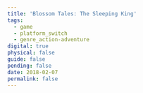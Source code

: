 ```yaml
---
title: 'Blossom Tales: The Sleeping King'
tags:
  - game
  - platform_switch
  - genre_action-adventure
digital: true
physical: false
guide: false
pending: false
date: 2018-02-07
permalink: false
---
```

